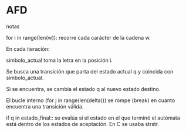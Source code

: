 # AFD

notas

for i in range(len(w)): recorre cada carácter de la cadena w.

En cada iteración:

simbolo_actual toma la letra en la posición i.

Se busca una transición que parta del estado actual q y coincida con simbolo_actual.

Si se encuentra, se cambia el estado q al nuevo estado destino.

El bucle interno (for j in range(len(delta))) se rompe (break) en cuanto encuentra una transición válida.

if q in estado_final:: se evalúa si el estado en el que terminó el autómata está dentro de los estados de aceptación. En C se usaba strstr.
